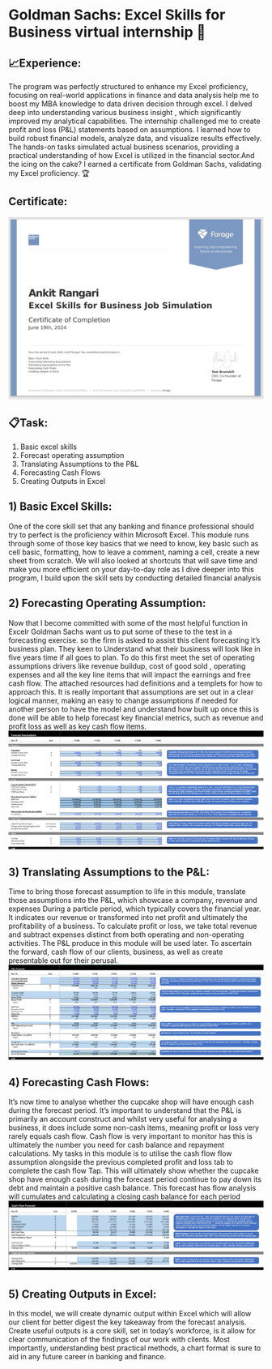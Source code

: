 # Goldman Sachs: Excel Skills for Business virtual internship 🚀

## 📈Experience: 
The program was perfectly structured to enhance my Excel proficiency, focusing on real-world applications in finance and data analysis help me to boost my MBA knowledge to data driven decision through excel. I delved deep into understanding various business insight , which significantly improved my analytical capabilities. The internship challenged me to create profit and loss (P&L) statements based on assumptions. I learned how to build robust financial models, analyze data, and visualize results effectively. The hands-on tasks simulated actual business scenarios, providing a practical understanding of how Excel is utilized in the financial sector.And the icing on the cake? I earned a certificate from Goldman Sachs, validating my Excel proficiency. 🏆

## Certificate: 
![img](https://github.com/AnkitRangari/Goldman-Sachs-Excel-Skills-for-Business-virtual-internship/blob/main/Sheet%20Images/Certificate.png)

## 📋Task: 
1) Basic excel skills 
2) Forecast operating assumption
3) Translating	Assumptions	to	the	P&L
4) Forecasting	Cash	Flows
5) Creating	Outputs	in	Excel

## 1) Basic Excel Skills: 
One of the core skill set that any banking and finance professional should try to perfect is the proficiency within Microsoft Excel. This module runs through some of those key basics that we need to know, key basic such as cell basic, formatting, how to leave a comment, naming a cell, create a new sheet from scratch. We will also looked at shortcuts that will save time and make you more efficient on your day-to-day role as I dive deeper into this program, I build upon the skill sets by conducting detailed financial analysis

## 2) Forecasting Operating Assumption:
Now that I become committed with some of the most helpful function in Excelr Goldman Sachs want us to put some of these to the test in a forecasting exercise. so the firm is asked to assist this client forecasting it’s business plan. They keen to Understand what their  business will look like in five years time if all goes to plan. To do this first meet the set of operating assumptions drivers like revenue buildup, cost of good sold , operating expenses and all the key line items that will impact the earnings and free cash flow. The attached resources had definitions and a templets for how to approach this. It is really important that assumptions are set out in a clear logical manner, making an easy to change assumptions if needed for another person to have the model and understand how built up once this is done will be able to help forecast key financial metrics, such as revenue and profit loss as well as key cash flow items.
![img](https://github.com/AnkitRangari/Goldman-Sachs-Excel-Skills-for-Business-virtual-internship/blob/main/Sheet%20Images/Task%202.png)

## 3) Translating	Assumptions	to	the	P&L:
Time to bring those forecast assumption to life in this module, translate those assumptions into the P&L, which showcase a company, revenue and expenses During a particle period, which typically covers the financial year. It indicates our revenue or transformed into net profit and ultimately the profitability of a business. To calculate profit or loss, we take total revenue and subtract expenses distinct from both operating and non-operating activities. The  P&L produce in this module will be used later. To ascertain the forward, cash flow of our clients, business, as well as create presentable out for their perusal.
![img](https://github.com/AnkitRangari/Goldman-Sachs-Excel-Skills-for-Business-virtual-internship/blob/main/Sheet%20Images/Task%203.png)

## 4) Forecasting	Cash	Flows:
It’s now time to analyse whether the cupcake shop will have enough cash during the forecast period. It’s important to understand that the P&L is primarily an account construct and whilst very useful for analysing a business, it does include some non-cash items, meaning profit or loss very rarely equals cash flow. Cash flow is very important to monitor has this is ultimately the number you need for cash balance and repayment calculations. My tasks in this module is to utilise the cash flow flow assumption alongside the previous completed profit and loss tab to complete the cash flow Tap. This will ultimately show whether the cupcake shop have enough cash during the forecast period continue to pay down its debt and maintain a positive cash balance. This forecast has flow analysis will cumulates and calculating a closing cash balance for each period
![img](https://github.com/AnkitRangari/Goldman-Sachs-Excel-Skills-for-Business-virtual-internship/blob/main/Sheet%20Images/Task%204.png)

## 5) Creating	Outputs	in	Excel: 
In this model, we will create dynamic output within Excel which will allow our client for better digest the key takeaway from the forecast analysis. Create useful outputs is a core skill, set in today’s workforce, is it allow for clear communication of the findings of our work with clients. Most importantly, understanding best practical methods, a chart format is sure to aid in any future career in banking and finance.
